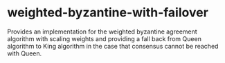 # weighted-byzantine-with-failover
Provides an implementation for the weighted byzantine agreement algorithm with scaling weights and providing a fall back from Queen algorithm to King algorithm in the case that consensus cannot be reached with Queen.
